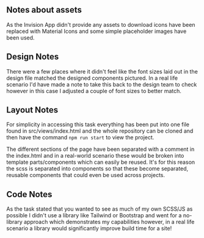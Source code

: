 ## Notes about assets

As the Invision App didn't provide any assets to download icons have been replaced with Material Icons and some simple placeholder images have been used.

## Design Notes

There were a few places where it didn't feel like the font sizes laid out in the design file matched the designed components pictured. In a real life scenario I'd have made a note to take this back to the design team to check however in this case I adjusted a couple of font sizes to better match.

## Layout Notes

For simplicity in accessing this task everything has been put into one file found in src/views/index.html and the whole repository can be cloned and then have the command `npm run start` to view the project.

The different sections of the page have been separated with a comment in the index.html and in a real-world scenario these would be broken into template parts/components which can easily be reused. It's for this reason the scss is separated into components so that these become separated, reusable components that could even be used across projects.

## Code Notes

As the task stated that you wanted to see as much of my own SCSS/JS as possible I didn't use a library like Tailwind or Bootstrap and went for a no-library approach which demonstrates my capabilities however, in a real life scenario a library would significantly improve build time for a site!
